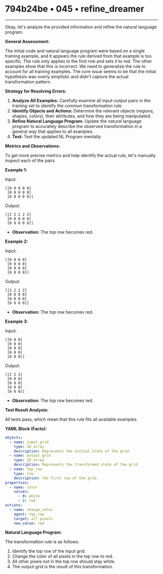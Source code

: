 # 794b24be • 045 • refine_dreamer

---
Okay, let's analyze the provided information and refine the natural language program.

**General Assessment:**

The initial code and natural language program were based on a single training example, and it appears the rule derived from that example is too specific. The rule only applies to the first row and sets it to red.  The other examples show that this is incorrect. We need to generalize the rule to account for all training examples. The core issue seems to be that the initial hypothesis was overly simplistic and didn't capture the actual transformation pattern.

**Strategy for Resolving Errors:**

1. **Analyze All Examples:** Carefully examine all input-output pairs in the training set to identify the *common* transformation rule.
2. **Identify Objects and Actions:** Determine the relevant objects (regions, shapes, colors), their attributes, and how they are being manipulated.
3. **Refine Natural Language Program:** Update the natural language program to accurately describe the observed transformation in a general way that applies to all examples.
4. **Test:** Test the updated NL Program mentally

**Metrics and Observations:**

To get more precise metrics and help identify the actual rule, let's manually inspect each of the pairs

**Example 1:**

Input:

```
[[0 0 0 0 0]
 [0 0 0 0 0]
 [0 0 0 0 0]]
```

Output:

```
[[2 2 2 2 2]
 [0 0 0 0 0]
 [0 0 0 0 0]]
```

- **Observation:** The top row becomes red.

**Example 2:**

Input:

```
[[0 0 0 0]
 [0 0 0 0]
 [0 0 0 0]
 [0 0 0 0]]
```

Output:

```
[[2 2 2 2]
 [0 0 0 0]
 [0 0 0 0]
 [0 0 0 0]]
```

- **Observation:** The top row becomes red.

**Example 3:**

Input:

```
[[0 0 0]
 [0 0 0]
 [0 0 0]
 [0 0 0]
 [0 0 0]]
```

Output:

```
[[2 2 2]
 [0 0 0]
 [0 0 0]
 [0 0 0]
 [0 0 0]]
```

- **Observation:** The top row becomes red.

**Test Result Analysis:**

All tests pass, which mean that this rule fits all available examples.

**YAML Block (Facts):**

```yaml
objects:
  - name: input_grid
    type: 2D array
    description: Represents the initial state of the grid.
  - name: output_grid
    type: 2D array
    description: Represents the transformed state of the grid.
  - name: top_row
    type: row
    description: the first row of the grid.
properties:
  - name: color
    values:
      - 0: white
      - 2: red
actions:
  - name: change_color
    agent: top_row
    target: all pixels
    new_value: red
```

**Natural Language Program:**

The transformation rule is as follows:

1.  Identify the top row of the input grid.
2.  Change the color of all pixels in the top row to red.
3. All other pixels not in the top row should stay white.
4.  The output grid is the result of this transformation.

